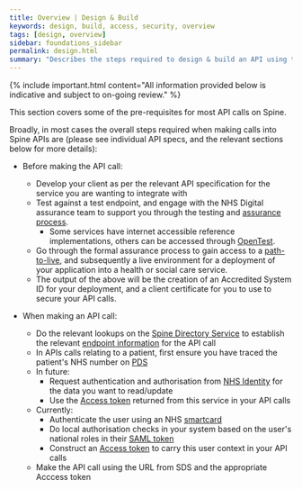```yaml
---
title: Overview | Design & Build 
keywords: design, build, access, security, overview
tags: [design, overview]
sidebar: foundations_sidebar
permalink: design.html
summary: "Describes the steps required to design & build an API using the profiles described in Explore"
---
```


{% include important.html content="All information provided below is indicative and subject to on-going review." %}

This section covers some of the pre-requisites for most API calls on Spine.

Broadly, in most cases the overall steps required when making calls into Spine APIs are (please see individual API specs, and the relevant sections below for more details):

- Before making the API call:
  - Develop your client as per the relevant API specification for the service you are wanting to integrate with
  - Test against a test endpoint, and engage with the NHS Digital assurance team to support you through the testing and [assurance process](assure.html).
    - Some services have internet accessible reference implementations, others can be accessed through [OpenTest](test_environments.html).
  - Go through the formal assurance process to gain access to a [path-to-live](test_environments.html), and subsequently a live environment for a deployment of your application into a health or social care service.
  - The output of the above will be the creation of an Accredited System ID for your deployment, and a client certificate for you to use to secure your API calls.

- When making an API call:
  - Do the relevant lookups on the [Spine Directory Service](build_directory.html) to establish the relevant [endpoint information](build_endpoints.html) for the API call
  - In APIs calls relating to a patient, first ensure you have traced the patient's NHS number on [PDS](pds_overview.html)
  - In future:
    - Request authentication and authorisation from [NHS Identity](https://developer.nhs.uk/apis/national-authentication/) for the data you want to read/update
    - Use the [Access token](security_jwt.html) returned from this service in your API calls
  - Currently:
    - Authenticate the user using an NHS [smartcard](smartcards.html)
    - Do local authorisation checks in your system based on the user's national roles in their [SAML token](legacy_authorisation.html)
    - Construct an [Access token](security_jwt.html) to carry this user context in your API calls
  - Make the API call using the URL from SDS and the appropriate Acccess token


